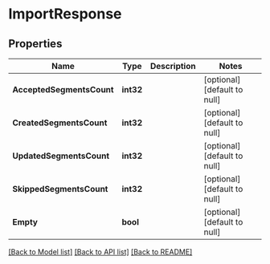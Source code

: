 # ImportResponse

## Properties
Name | Type | Description | Notes
------------ | ------------- | ------------- | -------------
**AcceptedSegmentsCount** | **int32** |  | [optional] [default to null]
**CreatedSegmentsCount** | **int32** |  | [optional] [default to null]
**UpdatedSegmentsCount** | **int32** |  | [optional] [default to null]
**SkippedSegmentsCount** | **int32** |  | [optional] [default to null]
**Empty** | **bool** |  | [optional] [default to null]

[[Back to Model list]](../README.md#documentation-for-models) [[Back to API list]](../README.md#documentation-for-api-endpoints) [[Back to README]](../README.md)



